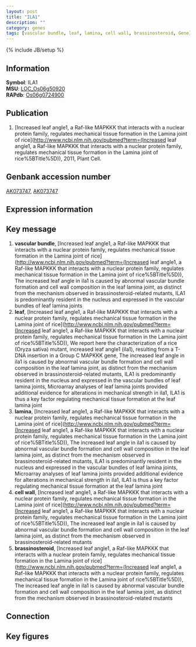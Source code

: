 ```yaml
---
layout: post
title: "ILA1"
description: ""
category: genes
tags: [vascular bundle, leaf, lamina, cell wall, brassinosteroid, Gene]
---
```

{% include JB/setup %}

## Information
__Symbol__: ILA1  
__MSU__: [LOC_Os06g50920](http://rice.plantbiology.msu.edu/cgi-bin/ORF_infopage.cgi?orf=LOC_Os06g50920)  
__RAPdb__: [Os06g0724900](http://rapdb.dna.affrc.go.jp/viewer/gbrowse_details/irgsp1?name=Os06g0724900)  

## Publication
1. [Increased leaf angle1, a Raf-like MAPKKK that interacts with a nuclear protein family, regulates mechanical tissue formation in the Lamina joint of rice](http://www.ncbi.nlm.nih.gov/pubmed?term=(Increased leaf angle1, a Raf-like MAPKKK that interacts with a nuclear protein family, regulates mechanical tissue formation in the Lamina joint of rice%5BTitle%5D)), 2011, Plant Cell.

## Genbank accession number
[AK073747](http://www.ncbi.nlm.nih.gov/nuccore/AK073747), [AK073747](http://www.ncbi.nlm.nih.gov/nuccore/AK073747)

## Expression information

## Key message
1. __vascular bundle__, [Increased leaf angle1, a Raf-like MAPKKK that interacts with a nuclear protein family, regulates mechanical tissue formation in the Lamina joint of rice](http://www.ncbi.nlm.nih.gov/pubmed?term=(Increased leaf angle1, a Raf-like MAPKKK that interacts with a nuclear protein family, regulates mechanical tissue formation in the Lamina joint of rice%5BTitle%5D)),  The increased leaf angle in ila1 is caused by abnormal vascular bundle formation and cell wall composition in the leaf lamina joint, as distinct from the mechanism observed in brassinosteroid-related mutants, ILA1 is predominantly resident in the nucleus and expressed in the vascular bundles of leaf lamina joints
2. __leaf__, [Increased leaf angle1, a Raf-like MAPKKK that interacts with a nuclear protein family, regulates mechanical tissue formation in the Lamina joint of rice](http://www.ncbi.nlm.nih.gov/pubmed?term=(Increased leaf angle1, a Raf-like MAPKKK that interacts with a nuclear protein family, regulates mechanical tissue formation in the Lamina joint of rice%5BTitle%5D)),  We report here the characterization of a rice (Oryza sativa) mutant, increased leaf angle1 (ila1), resulting from a T-DNA insertion in a Group C MAPKKK gene, The increased leaf angle in ila1 is caused by abnormal vascular bundle formation and cell wall composition in the leaf lamina joint, as distinct from the mechanism observed in brassinosteroid-related mutants, ILA1 is predominantly resident in the nucleus and expressed in the vascular bundles of leaf lamina joints, Microarray analyses of leaf lamina joints provided additional evidence for alterations in mechanical strength in ila1, ILA1 is thus a key factor regulating mechanical tissue formation at the leaf lamina joint
3. __lamina__, [Increased leaf angle1, a Raf-like MAPKKK that interacts with a nuclear protein family, regulates mechanical tissue formation in the Lamina joint of rice](http://www.ncbi.nlm.nih.gov/pubmed?term=(Increased leaf angle1, a Raf-like MAPKKK that interacts with a nuclear protein family, regulates mechanical tissue formation in the Lamina joint of rice%5BTitle%5D)),  The increased leaf angle in ila1 is caused by abnormal vascular bundle formation and cell wall composition in the leaf lamina joint, as distinct from the mechanism observed in brassinosteroid-related mutants, ILA1 is predominantly resident in the nucleus and expressed in the vascular bundles of leaf lamina joints, Microarray analyses of leaf lamina joints provided additional evidence for alterations in mechanical strength in ila1, ILA1 is thus a key factor regulating mechanical tissue formation at the leaf lamina joint
4. __cell wall__, [Increased leaf angle1, a Raf-like MAPKKK that interacts with a nuclear protein family, regulates mechanical tissue formation in the Lamina joint of rice](http://www.ncbi.nlm.nih.gov/pubmed?term=(Increased leaf angle1, a Raf-like MAPKKK that interacts with a nuclear protein family, regulates mechanical tissue formation in the Lamina joint of rice%5BTitle%5D)),  The increased leaf angle in ila1 is caused by abnormal vascular bundle formation and cell wall composition in the leaf lamina joint, as distinct from the mechanism observed in brassinosteroid-related mutants
5. __brassinosteroid__, [Increased leaf angle1, a Raf-like MAPKKK that interacts with a nuclear protein family, regulates mechanical tissue formation in the Lamina joint of rice](http://www.ncbi.nlm.nih.gov/pubmed?term=(Increased leaf angle1, a Raf-like MAPKKK that interacts with a nuclear protein family, regulates mechanical tissue formation in the Lamina joint of rice%5BTitle%5D)),  The increased leaf angle in ila1 is caused by abnormal vascular bundle formation and cell wall composition in the leaf lamina joint, as distinct from the mechanism observed in brassinosteroid-related mutants

## Connection

## Key figures


